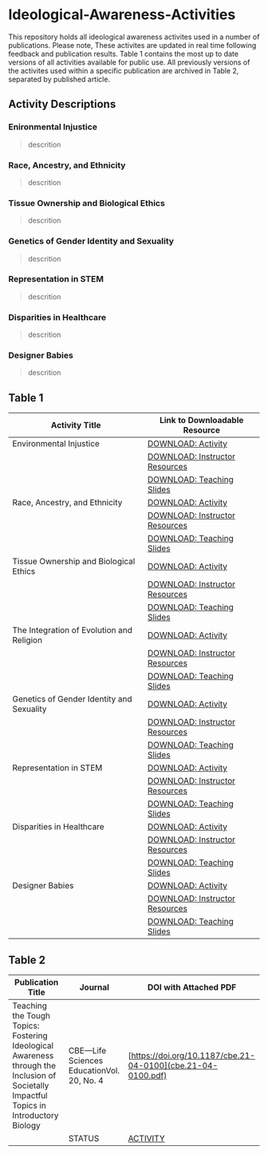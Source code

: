 # Ideological-Awareness-Activities

This repository holds all ideological awareness activites used in a number of publications. Please note, These activites are updated in real time following feedback and publication results. Table 1 contains the most up to date versions of all activities available for public use. All previously versions of the activites used within a specific publication are archived in Table 2, separated by published article.

## Activity Descriptions

### Enironmental Injustice
> descrition

### Race, Ancestry, and Ethnicity
> descrition

### Tissue Ownership and Biological Ethics
> descrition

### Genetics of Gender Identity and Sexuality
> descrition

### Representation in STEM
> descrition

### Disparities in Healthcare
> descrition

### Designer Babies
> descrition

## Table 1
Activity Title  | Link to Downloadable Resource 
------------------------------------- | -----------------------------------------------------
Environmental Injustice | [DOWNLOAD: Activity](EnvJus_activity.pdf)
&nbsp;| [DOWNLOAD: Instructor Resources](EnvJus_IR.pdf)
&nbsp;| [DOWNLOAD: Teaching Slides](EnvJus_slides.pptx)
Race, Ancestry, and Ethnicity | [DOWNLOAD: Activity](RAE_activity.pdf)
&nbsp;| [DOWNLOAD: Instructor Resources](RAE_IR.pdf)
&nbsp;| [DOWNLOAD: Teaching Slides](RAE_slides.pptx)
Tissue Ownership and Biological Ethics | [DOWNLOAD: Activity](Ownership_activity.pdf)
&nbsp;| [DOWNLOAD: Instructor Resources](Ownership_IR.pdf)
&nbsp;| [DOWNLOAD: Teaching Slides](Ownership_slides.pptx)
The Integration of Evolution and Religion | [DOWNLOAD: Activity](EvolRel_activity.pdf)
&nbsp;| [DOWNLOAD: Instructor Resources](EvolRel_IR.pdf)
&nbsp;| [DOWNLOAD: Teaching Slides](EvolRel_slides.pdf)
Genetics of Gender Identity and Sexuality | [DOWNLOAD: Activity](Gender_activity.pdf)
&nbsp;| [DOWNLOAD: Instructor Resources](Gender_IR.pdf)
&nbsp;| [DOWNLOAD: Teaching Slides](Gender_slides.pptx)
Representation in STEM | [DOWNLOAD: Activity](Rep_activity.pdf)
&nbsp;| [DOWNLOAD: Instructor Resources](Rep_IR.pdf)
&nbsp;| [DOWNLOAD: Teaching Slides](Rep_slides.pptx)
Disparities in Healthcare | [DOWNLOAD: Activity](DispHealth_activity.pdf)
&nbsp;| [DOWNLOAD: Instructor Resources](DispHealth_IR.pdf)
&nbsp;| [DOWNLOAD: Teaching Slides](DispHealth_slides.pptx)
Designer Babies | [DOWNLOAD: Activity](DesBabies_activity.pdf)
&nbsp;| [DOWNLOAD: Instructor Resources](DesBabies_IR.pdf)
&nbsp;| [DOWNLOAD: Teaching Slides](DesBabies_slides.pptx)

## Table 2
Publication Title | Journal  | DOI with Attached PDF
-------------------------------------|------------------------------------ | -----------------------------------------------------
Teaching the Tough Topics: Fostering Ideological Awareness through the Inclusion of Societally Impactful Topics in Introductory Biology  | CBE—Life Sciences EducationVol. 20, No. 4   | [https://doi.org/10.1187/cbe.21-04-0100](cbe.21-04-0100.pdf)
&nbsp; | STATUS |  [ACTIVITY](LINK)




